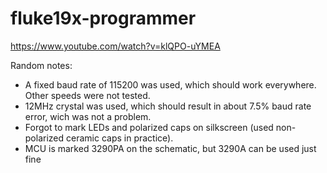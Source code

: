# fluke19x-programmer

https://www.youtube.com/watch?v=klQPO-uYMEA

Random notes:
- A fixed baud rate of 115200 was used, which should work everywhere. Other speeds were not tested.
- 12MHz crystal was used, which should result in about 7.5% baud rate error, wich was not a problem.
- Forgot to mark LEDs and polarized caps on silkscreen (used non-polarized ceramic caps in practice).
- MCU is marked 3290PA on the schematic, but 3290A can be used just fine
